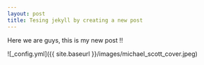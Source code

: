 ```yaml
---
layout: post
title: Tesing jekyll by creating a new post
---
```


Here we are guys, this is my new post !! 

![_config.yml]({{ site.baseurl }}/images/michael_scott_cover.jpeg)
